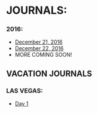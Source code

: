 # JOURNALS:

### 2016:
- [December 21, 2016](https://jcoderli.github.io/journal/dec21-16)
- [December 22, 2016](https://jcoderli.github.io/journal/dec22-16)
- MORE COMING SOON!

## VACATION JOURNALS

### LAS VEGAS:
- [Day 1](https://jcoderli.github.io/journal/vacations/2016/las-vegas/day1)
